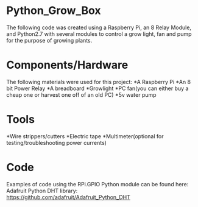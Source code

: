 # Python_Grow_Box
The following code was created using a Raspberry Pi, an 8 Relay Module, and Python2.7 with several modules to control a grow light, fan and pump 
for the purpose of growing plants.

# Components/Hardware
The following materials were used for this project:
*A Raspberry Pi
*An 8 bit Power Relay
*A breadboard
*Growlight
*PC fan(you can either buy a cheap one or harvest one off of an old PC)
*5v water pump

# Tools
*Wire strippers/cutters
*Electric tape
*Multimeter(optional for testing/troubleshooting power currents)

# Code
Examples of code using the RPi.GPIO Python module can be found here: 
Adafruit Python DHT library: https://github.com/adafruit/Adafruit_Python_DHT
